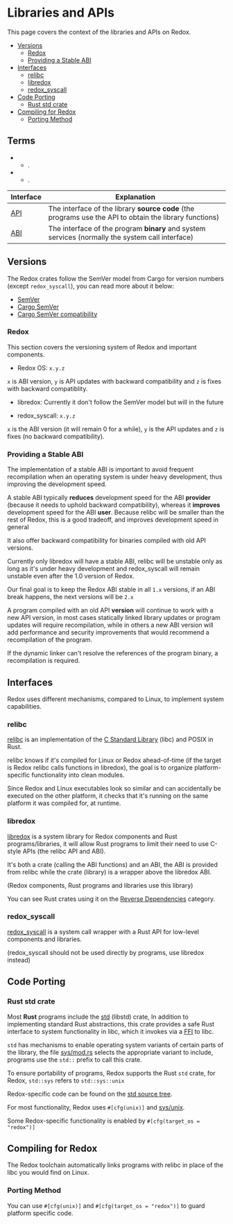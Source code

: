 # Libraries and APIs

This page covers the context of the libraries and APIs on Redox.

- [Versions](#versions)
    - [Redox](#redox)
    - [Providing a Stable ABI](#providing-a-stable-abi)
- [Interfaces](#interfaces)
    - [relibc](#relibc)
    - [libredox](#libredox)
    - [redox_syscall](#redox_syscall)
- [Code Porting](#code-porting)
    - [Rust std crate](#rust-std-crate)
- [Compiling for Redox](#compiling-for-redox)
    - [Porting Method](#porting-method)

## Terms

-  - .
-  - .

| **Interface**                                                     | **Explanation**                                                                                           |
|-------------------------------------------------------------------|-----------------------------------------------------------------------------------------------------------|
| [API](https://en.wikipedia.org/wiki/API)                          | The interface of the library **source code** (the programs use the API to obtain the library functions)   |
| [ABI](https://en.wikipedia.org/wiki/Application_binary_interface) | The interface of the program **binary** and system services (normally the system call interface)          |

## Versions

The Redox crates follow the SemVer model from Cargo for version numbers (except `redox_syscall`), you can read more about it below:

- [SemVer](https://semver.org/)
- [Cargo SemVer](https://doc.rust-lang.org/cargo/reference/resolver.html)
- [Cargo SemVer compatibility](https://doc.rust-lang.org/cargo/reference/semver.html)

### Redox

This section covers the versioning system of Redox and important components.

- Redox OS: `x.y.z`

`x` is ABI version, `y` is API updates with backward compatibility and `z` is fixes with backward compatiblity.

- libredox: Currently it don't follow the SemVer model but will in the future

- redox_syscall: `x.y.z`

`x` is the ABI version (it will remain 0 for a while), `y` is the API updates and `z` is fixes (no backward compatibility).

### Providing a Stable ABI

The implementation of a stable ABI is important to avoid frequent recompilation when an operating system is under heavy development, thus improving the development speed.

A stable ABI typically **reduces** development speed for the ABI **provider** (because it needs to uphold backward compatibility), whereas it **improves** development speed for the ABI **user**. Because relibc will be smaller than the rest of Redox, this is a good tradeoff, and improves development speed in general

It also offer backward compatibility for binaries compiled with old API versions.

Currently only libredox will have a stable ABI, relibc will be unstable only as long as it's under heavy development and redox_syscall will remain unstable even after the 1.0 version of Redox.

Our final goal is to keep the Redox ABI stable in all `1.x` versions, if an ABI break happens, the next versions will be `2.x`

A program compiled with an old API **version** will continue to work with a new API version, in most cases statically linked library updates or program updates will require recompilation, while in others a new ABI version will add performance and security improvements that would recommend a recompilation of the program.

If the dynamic linker can't resolve the references of the program binary, a recompilation is required.

## Interfaces

Redox uses different mechanisms, compared to Linux, to implement system capabilities.

### relibc

[relibc](https://gitlab.redox-os.org/redox-os/relibc) is an implementation of the [C Standard Library](https://en.wikipedia.org/wiki/C_standard_library) (libc) and POSIX in Rust.

relibc knows if it's compiled for Linux or Redox ahead-of-time (if the target is Redox relibc calls functions in libredox), the goal is to organize platform-specific functionality into clean modules.

Since Redox and Linux executables look so similar and can accidentally be executed on the other platform, it checks that it's running on the same platform it was compiled for, at runtime.

### libredox

[libredox](https://gitlab.redox-os.org/redox-os/libredox) is a system library for Redox components and Rust programs/libraries, it will allow Rust programs to limit their need to use C-style APIs (the relibc API and ABI).

It's both a crate (calling the ABI functions) and an ABI, the ABI is provided from relibc while the crate (library) is a wrapper above the libredox ABI.

(Redox components, Rust programs and libraries use this library)

You can see Rust crates using it on the [Reverse Dependencies](https://crates.io/crates/libredox/reverse_dependencies) category.

### redox_syscall

[redox_syscall](https://gitlab.redox-os.org/redox-os/syscall) is a system call wrapper with a Rust API for low-level components and libraries.

(redox_syscall should not be used directly by programs, use libredox instead)

## Code Porting

### Rust std crate

Most **Rust** programs include the [std](https://doc.rust-lang.org/std/) (libstd) crate, In addition to implementing standard Rust abstractions, this crate provides a safe Rust interface to system functionality in libc, which it invokes via a [FFI](https://doc.rust-lang.org/rust-by-example/std_misc/ffi.html) to libc.

`std` has mechanisms to enable operating system variants of certain parts of the library, the file [sys/mod.rs](https://github.com/rust-lang/rust/blob/master/library/std/src/sys/mod.rs) selects the appropriate variant to include, programs use the `std::` prefix to call this crate.

To ensure portability of programs, Redox supports the Rust `std` crate, for Redox, `std::sys` refers to `std::sys::unix`

Redox-specific code can be found on the [std source tree](https://github.com/rust-lang/rust/tree/master/library/std/src/os/redox).

For most functionality, Redox uses `#[cfg(unix)]` and [sys/unix](https://github.com/rust-lang/rust/tree/master/library/std/src/sys/pal/unix).

Some Redox-specific functionality is enabled by `#[cfg(target_os = "redox")]`

## Compiling for Redox

The Redox toolchain automatically links programs with relibc in place of the libc you would find on Linux.

### Porting Method

You can use `#[cfg(unix)]` and `#[cfg(target_os = "redox")]` to guard platform specific code.